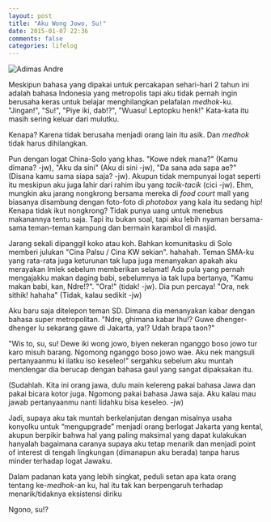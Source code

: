 ```yaml
---
layout: post
title: "Aku Wong Jowo, Su!"
date: 2015-01-07 22:36
comments: false
categories: lifelog
---
```

![Adimas Andre](https://s3.amazonaws.com/pushbullet-uploads/ujBPePxiUxM-ziIpX9zMxzmXM5V6iOeIgb2rtmayPRSL/IMG_2472.JPG
 "Adimas Andre")

Meskipun bahasa yang dipakai untuk percakapan sehari-hari 2 tahun ini adalah bahasa Indonesia yang metropolis tapi aku tidak pernah ingin berusaha keras untuk belajar menghilangkan pelafalan *medhok*-ku. "Jingan!", "Su!", "Piye iki, dab!?", "Wuasu! Leptopku henk!" Kata-kata itu masih sering keluar dari mulutku. 

Kenapa? Karena tidak berusaha menjadi orang lain itu asik. Dan *medhok* tidak harus dihilangkan. 

Pun dengan logat China-Solo yang khas. "Kowe ndek mana?" (Kamu dimana? -jw), "Aku da sini" (Aku di sini -jw), "Da sana ada sapa ae?" (Disana kamu sama siapa saja? -jw). Akupun tidak mempunyai logat seperti itu meskipun aku juga lahir dari rahim ibu yang *tacik-tacik* (cici -jw). Ehm, mungkin aku jarang nongkrong bersama mereka di *food court* mall yang biasanya disambung dengan foto-foto di *photobox* yang kala itu sedang hip! Kenapa tidak ikut nongkrong? Tidak punya uang untuk menebus makanannya tentu saja. Tapi itu bukan soal, tapi aku lebih nyaman bersama-sama teman-teman kampung dan bermain karambol di masjid. 

Jarang sekali dipanggil koko atau koh. Bahkan komunitasku di Solo memberi julukan "Cina Palsu / Cina KW sekian". hahahah. Teman SMA-ku yang rata-rata juga keturunan tak lupa juga menanyakan apakah aku merayakan Imlek sebelum memberikan selamat! Ada pula yang pernah mengajakku makan daging babi, sebelumnya ia tak lupa bertanya, "Kamu makan babi, kan, Ndre!?". "Ora!" (tidak! -jw). Dia pun percaya! "Ora, nek sithik! hahaha" (Tidak, kalau sedikit -jw)

Aku baru saja ditelepon teman SD. Dimana dia menanyakan kabar dengan bahasa super metropolitan. "Ndre, ghimana kabar lhu!? Guwe dhenger-dhenger lu sekarang gawe di Jakarta, ya!? Udah brapa taon?"

"Wis to, su, su! Dewe iki wong jowo, biyen nekeran nganggo boso jowo tur karo misuh barang. Ngomong nganggo boso jowo wae. Aku nek mangsuli pertanyaanmu ki ilatku iso keseleo!" sergahku sebelum aku muntah mendengar dia berucap dengan bahasa gaul yang sangat dipaksakan itu.

(Sudahlah. Kita ini orang jawa, dulu main kelereng pakai bahasa Jawa dan pakai bicara kotor juga. Ngomong pakai bahasa Jawa saja. Aku kalau mau jawab pertanyaanmu nanti lidahku bisa keseleo. -jw)

Jadi, supaya aku tak muntah berkelanjutan dengan misalnya usaha konyolku untuk “mengupgrade” menjadi orang berlogat Jakarta yang kental, akupun berpikir bahwa hal yang paling maksimal yang dapat kulakukan hanyalah bagaimana caranya supaya aku tetap menarik dan menjadi point of interest di tengah lingkungan (dimanapun aku berada) tanpa harus minder terhadap logat Jawaku.

Dalam padanan kata yang lebih singkat, peduli setan apa kata orang tentang ke-*medhok*-an ku, hal itu tak kan berpengaruh terhadap menarik/tidaknya eksistensi diriku

Ngono, su!?

